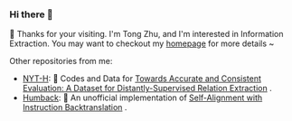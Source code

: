 ### Hi there 👋

<!--
**Spico197/Spico197** is a ✨ _special_ ✨ repository because its `README.md` (this file) appears on your GitHub profile.

Here are some ideas to get you started:

- 🔭 I’m currently working on ...
- 🌱 I’m currently learning ...
- 👯 I’m looking to collaborate on ...
- 🤔 I’m looking for help with ...
- 💬 Ask me about ...
- 📫 How to reach me: ...
- 😄 Pronouns: ...
- ⚡ Fun fact: ...
-->

🎀 Thanks for your visiting. I'm Tong Zhu, and I'm interested in Information Extraction. You may want to checkout my [homepage](https://spico197.github.io/) for more details ~

Other repositories from me:

- [NYT-H](https://github.com/Spico197/NYT-H): 📜 Codes and Data for [Towards Accurate and Consistent Evaluation: A Dataset for Distantly-Supervised Relation Extraction](https://aclanthology.org/2020.coling-main.566/) .
- [Humback](https://github.com/Spico197/Humback): 🐋 An unofficial implementation of [Self-Alignment with Instruction Backtranslation](https://arxiv.org/abs/2308.06259) .

